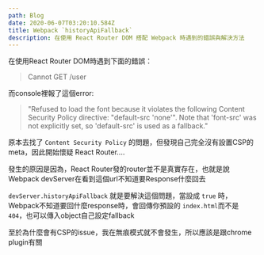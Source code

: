 ```yaml
---
path: Blog
date: 2020-06-07T03:20:10.584Z
title: Webpack `historyApiFallback`
description: 在使用 React Router DOM 搭配 Webpack 時遇到的錯誤與解決方法
---
```

在使用React Router DOM時遇到下面的錯誤：

> Cannot GET /user



而console裡報了這個error:

> "Refused to load the font <URL> because it violates the following Content Security Policy directive: "default-src 'none'". Note that 'font-src' was not explicitly set, so 'default-src' is used as a fallback."

原本去找了 `Content Security Policy` 的問題，但發現自己完全沒有設置CSP的meta，因此開始懷疑 React Router....

發生的原因是因為，React Router發的router並不是真實存在，也就是說Webpack devServer在看到這個url不知道要Response什麼回去

`devServer.historyApiFallback` 就是要解決這個問題，當設成 `true` 時，Webpack不知道要回什麼response時，會回傳你預設的 `index.html`而不是 `404`，也可以傳入object自己設定fallback

至於為什麼會有CSP的issue，我在無痕模式就不會發生，所以應該是跟chrome plugin有關
